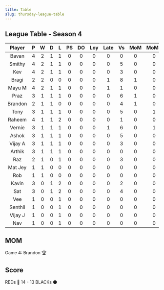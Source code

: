 ```yaml
---
title: Table
slug: thursday-league-table
---
```


## League Table - Season 4

**Player**|**P**|**W**|**D**|**L**|**PS**|**DO**|**Loy**|**Late**|**Vs**|**MoM**|**MoMS**|**Tot**|**Ave**
:-----:|:-----:|:-----:|:-----:|:-----:|:-----:|:-----:|:-----:|:-----:|:-----:|:-----:|:-----:|:-----:|:-----:
Bavan|4|2|1|1|0|0|0|0|0|0|0|11|2.75
Smithy|4|2|1|1|0|0|0|0|5|0|0|11|2.75
Kev|4|2|1|1|0|0|0|0|3|0|0|11|2.75
Bragi|2|2|0|0|0|0|0|1|8|1|0|10|5
Mayu M|4|2|1|1|0|0|0|1|1|0|0|10|2.5
Praz|3|1|1|1|0|0|0|0|6|1|0|10|3.33
Brandon|2|1|1|0|0|0|0|0|4|1|0|9|4.5
Tony|3|1|1|1|0|0|0|0|5|0|1|8.5|2.83
Raheem|4|1|1|2|0|0|0|0|1|0|0|8|2
Vernie|3|1|1|1|0|0|0|1|6|0|1|7.5|2.5
Ashok|3|1|1|1|0|0|0|0|5|0|0|7|2.33
Vijay A|3|1|1|1|0|0|0|0|3|0|0|7|2.33
Arthik|3|1|1|1|0|0|0|0|0|0|0|7|2.33
Raz|2|1|0|1|0|0|0|0|3|0|0|5|2.5
Mat Jey|1|1|0|0|0|0|0|0|0|0|0|4|4
Rob|1|1|0|0|0|0|0|0|0|0|0|4|4
Kavin|3|0|1|2|0|0|0|0|2|0|0|4|1.33
Sat|3|0|1|2|0|0|0|0|4|0|0|4|1.33
Vee|1|0|0|1|0|0|0|0|0|0|0|1|1
Senthil|1|0|0|1|0|0|0|0|0|0|0|1|1
Vijay J|1|0|0|1|0|0|0|0|0|0|0|1|1
Nav|1|0|0|1|0|0|0|0|0|0|0|1|1

## MOM 

Game 4: Brandon 🏆


## Score

REDs 🔴 14 - 13 BLACKs ⚫️



